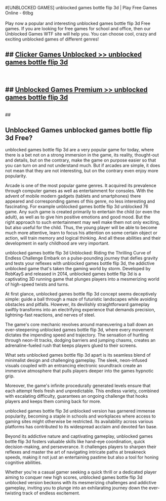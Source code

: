 #[UNBLOCKED GAMES] unblocked games bottle flip 3d | Play Free Games Online - 6tlbg <br>
<br>
Play now a popular and interesting unblocked games bottle flip 3d Free games. If you are looking for free games for school and office, then our Unblocked Games WTF site will help you. You can choose cool, crazy and exciting unblocked games of different genres!


## ##  [Clicker Games Unblocked >> unblocked games bottle flip 3d](http://freeplayer.one?title=unblocked_games_bottle_flip_3d&ref=22)
  <br>

##  ## [Unblocked Games Premium >> unblocked games bottle flip 3d](http://freeplayer.one?title=unblocked_games_bottle_flip_3d&ref=22)
  <br>
  ##



## Unblocked Games unblocked games bottle flip 3d Free?

unblocked games bottle flip 3d are a very popular game for today, where there is a bet not on a strong immersion in the game, its reality, thought-out and details, but on the contrary, make the game on purpose easier so that you can turn on and not understand much. But if arcades are simple, it does not mean that they are not interesting, but on the contrary even enjoy more popularity.

Arcade is one of the most popular game genres. It acquired its prevalence through computer games as well as entertainment for consoles. With the advent of mobile modern gadgets (tablets and smartphones) there appeared and corresponding games of this genre, no less interesting and fascinating. For example unblocked games bottle flip 3d unblocked 76 game. Any such game is created primarily to entertain the child (or even the adult), as well as to give him positive emotions and good mood. But the right approach to such entertainment may well make them not only exciting, but also useful for the child. Thus, the young player will be able to become much more attentive, learn to focus his attention on some certain object or action, will train memory and logical thinking. And all these abilities and their development in early childhood are very important.

unblocked games bottle flip 3d Unblocked: Riding the Thrilling Curve of Endless Challenge
Embark on a pulse-pounding journey that defies gravity and tests your reflexes with unblocked games bottle flip 3d, the addictive unblocked game that's taken the gaming world by storm. Developed by RobKayS and released in 2014, unblocked games bottle flip 3d is a captivating 3D running game that plunges players into a mesmerizing world of high-speed twists and turns.

At first glance, unblocked games bottle flip 3d concept seems deceptively simple: guide a ball through a maze of futuristic landscapes while avoiding obstacles and pitfalls. However, its devilishly straightforward gameplay swiftly transforms into an electrifying experience that demands precision, lightning-fast reactions, and nerves of steel.

The game's core mechanic revolves around maneuvering a ball down an ever-steepening unblocked games bottle flip 3d, where every movement dictates the impending speed and trajectory. The sensation of hurtling through neon-lit tracks, dodging barriers and jumping chasms, creates an adrenaline-fueled rush that keeps players glued to their screens.

What sets unblocked games bottle flip 3d apart is its seamless blend of minimalist design and challenging gameplay. The sleek, neon-infused visuals coupled with an entrancing electronic soundtrack create an immersive atmosphere that pulls players deeper into the games hypnotic grip.

Moreover, the game's infinite procedurally generated levels ensure that each attempt feels fresh and unpredictable. This endless variety, combined with escalating difficulty, guarantees an ongoing challenge that hooks players and keeps them coming back for more.

unblocked games bottle flip 3d unblocked version has garnered immense popularity, becoming a staple in schools and workplaces where access to gaming sites might otherwise be restricted. Its availability across various platforms has contributed to its widespread acclaim and devoted fan base.

Beyond its addictive nature and captivating gameplay, unblocked games bottle flip 3d fosters valuable skills like hand-eye coordination, quick decision-making, and perseverance. It challenges players to sharpen their reflexes and master the art of navigating intricate paths at breakneck speeds, making it not just an entertaining pastime but also a tool for honing cognitive abilities.

Whether you're a casual gamer seeking a quick thrill or a dedicated player aiming to conquer new high scores, unblocked games bottle flip 3d unblocked version beckons with its mesmerizing challenges and addictive gameplay, inviting you to plunge into an exhilarating journey down the ever-twisting track of endless excitement.